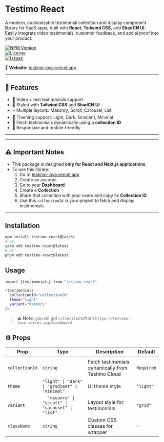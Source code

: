 

# Testimo React  

A modern, customizable testimonial collection and display component library for SaaS apps, built with **React**, **Tailwind CSS**, and **ShadCN UI**.  
Easily integrate video testimonials, customer feedback, and social proof into your product.  

[![NPM Version](https://img.shields.io/npm/v/testimo-react.svg)](https://www.npmjs.com/package/testimo-react)  
[![License](https://img.shields.io/github/license/sagar-yenkure/testimo-react)](LICENSE)  
[![Issues](https://img.shields.io/github/issues/sagar-yenkure/testimo-react)](https://github.com/sagar-yenkure/testimo-react/issues)  

🔗 **Website**: [testimo-love.vercel.app](https://testimo-love.vercel.app)  

---

## 🚀 Features
- 🎥 Video + text testimonials support  
- 🎨 Styled with **Tailwind CSS** and **ShadCN UI**  
- ⚡ Multiple layouts: Masonry, Scroll, Carousel, List  
- 🧩 Theming support: Light, Dark, Gradient, Minimal  
- 🔗 Fetch testimonials dynamically using a **collection ID**  
- 📱 Responsive and mobile-friendly  

---
---

## ⚠️ Important Notes  

- This package is designed **only for React and Next.js applications**.  
- To use this library:  
  1. Go to [testimo-love.vercel.app](https://testimo-love.vercel.app)  
  2. Create an account  
  3. Go to your **Dashboard**  
  4. Create a **Collection**  
  5. Share that collection with your users and copy its **Collection ID**  
  6. Use this `collectionId` in your project to fetch and display testimonials  

---

##  Installation

```bash
npm install testimo-react@latest
# or
yarn add testimo-react@latest
# or
pnpm add testimo-react@latest
```


##  Usage

```bash
import {testimonials} from "testimo-react"

<testimonials
  collectionId="collectionId"
  theme="light"
  variant="masonry"
/>
```


> ⚠️ **Note**: you wil get  `collectionId`from `https://testimo-love.vercel.app/dashboard`

## ⚙️ Props  

| Prop          | Type                                                                 | Description                                      | Default    |
|---------------|----------------------------------------------------------------------|--------------------------------------------------|------------|
|      |
| `collectionId`| `string`                                                             | Fetch testimonials dynamically from Testimo Cloud | `Required`|
| `theme`       | `"light" \| "dark" \| "gradient" \| "minimal"`                       | UI theme style                                   | `"light"`  |
| `variant`     | `  "masonry" \| "scroll" \| "carousel" \| "list"`            | Layout style for testimonials                    | `"grid"`   |
| `className`   | `string`                                                             | Custom CSS classes for wrapper                   | `-`|
